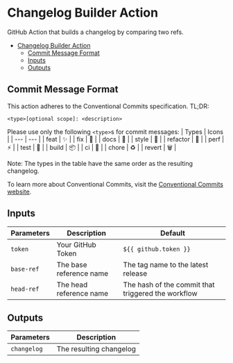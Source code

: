# Changelog Builder Action
GitHub Action that builds a changelog by comparing two refs.

- [Changelog Builder Action](#changelog-builder-action)
  - [Commit Message Format](#commit-message-format)
  - [Inputs](#inputs)
  - [Outputs](#outputs)

## Commit Message Format
This action adheres to the Conventional Commits specification. TL;DR:
```
<type>[optional scope]: <description>
```

Please use only the following `<type>`s for commit messages:
| Types | Icons |
| --- | --- |
| feat | :sparkles: |
| fix | :bug: |
| docs | :memo: |
| style | :lipstick: |
| refactor | :hammer: |
| perf | :zap: |
| test | :test_tube: |
| build | :package: |
| ci | :construction_worker: |
| chore | :recycle: |
| revert | :wastebasket: |

Note: The types in the table have the same order as the resulting changelog.

To learn more about Conventional Commits, visit the [Conventional Commits website](https://www.conventionalcommits.org).

## Inputs
| Parameters | Description | Default |
| --- | --- | --- |
| `token` | Your GitHub Token | `${{ github.token }}` |
| `base-ref` | The base reference name | The tag name to the latest release |
| `head-ref` | The head reference name | The hash of the commit that triggered the workflow |

## Outputs
| Parameters | Description |
| --- | --- |
| `changelog` | The resulting changelog |
